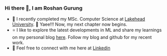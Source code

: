 ### Hi there 👋, I am Roshan Gurung
- 🔭 I recently completed my MSc. Computer Science at [Lakehead University](https://www.lakeheadu.ca/). :triumph: Yaee!!! Now, my next chapter now begins.
- :star: I like to explore the latest developments in ML and share my learnings on my personal blog [here](https://gurungroshan.com/). Follow my blog and github for my recent work.
- :speech_balloon: Feel free to connect with me here at [Linkedin](www.linkedin.com/in/roshan-gurung-learning)
<!--
**RoshanGurungSr/RoshanGurungSr** is a ✨ _special_ ✨ repository because its `README.md` (this file) appears on your GitHub profile.

Here are some ideas to get you started:

- 🔭 I’m currently working on ...
- 🌱 I’m currently learning ...
- 👯 I’m looking to collaborate on ...
- 🤔 I’m looking for help with ...
- 💬 Ask me about ...
- 📫 How to reach me: ...
- 😄 Pronouns: ...
- ⚡ Fun fact: ...
-->
